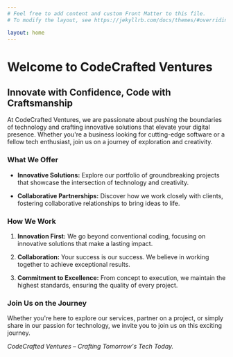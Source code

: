 ```yaml
---
# Feel free to add content and custom Front Matter to this file.
# To modify the layout, see https://jekyllrb.com/docs/themes/#overriding-theme-defaults

layout: home
---
```

# Welcome to CodeCrafted Ventures

## Innovate with Confidence, Code with Craftsmanship

At CodeCrafted Ventures, we are passionate about pushing the boundaries of technology and crafting innovative solutions that elevate your digital presence. Whether you're a business looking for cutting-edge software or a fellow tech enthusiast, join us on a journey of exploration and creativity.

### What We Offer

- **Innovative Solutions:** Explore our portfolio of groundbreaking projects that showcase the intersection of technology and creativity.

- **Collaborative Partnerships:** Discover how we work closely with clients, fostering collaborative relationships to bring ideas to life.

### How We Work

1. **Innovation First:** We go beyond conventional coding, focusing on innovative solutions that make a lasting impact.

2. **Collaboration:** Your success is our success. We believe in working together to achieve exceptional results.

3. **Commitment to Excellence:** From concept to execution, we maintain the highest standards, ensuring the quality of every project.

### Join Us on the Journey

Whether you're here to explore our services, partner on a project, or simply share in our passion for technology, we invite you to join us on this exciting journey.

*CodeCrafted Ventures – Crafting Tomorrow's Tech Today.*
